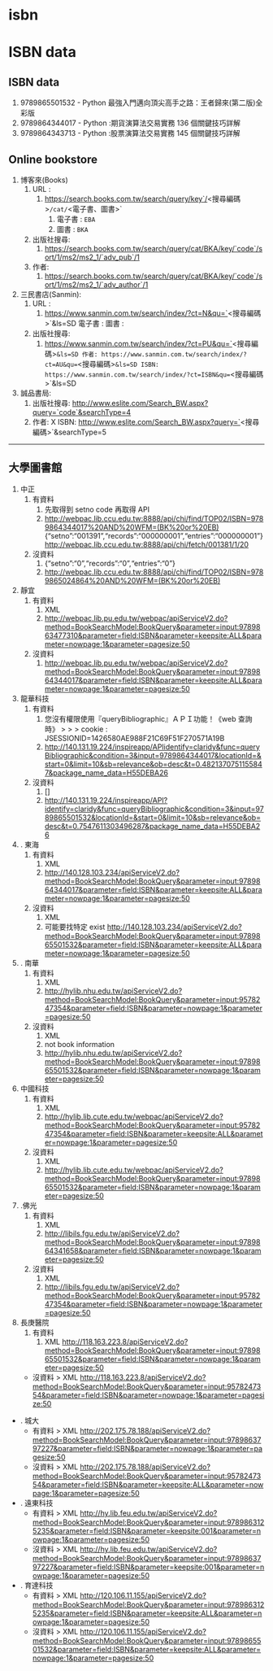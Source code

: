 # isbn

# ISBN data

## ISBN data

1. 9789865501532 - Python 最強入門邁向頂尖高手之路：王者歸來(第二版)全彩版
2. 9789864344017 - Python :期貨演算法交易實務 136 個關鍵技巧詳解
3. 9789864343713 - Python :股票演算法交易實務 145 個關鍵技巧詳解

## Online bookstore

1. 博客來(Books)
    1. URL : 
        1. https://search.books.com.tw/search/query/key`/<搜尋編碼>`/cat/`<電子書、圖書>`
            1. 電子書 : `EBA` 
            2. 圖書 : `BKA`
    2. 出版社搜尋:
        1. https://search.books.com.tw/search/query/cat/BKA/key/`code`/sort/1/ms2/ms2_1/`adv_pub`/1
    3. 作者:
        1. https://search.books.com.tw/search/query/cat/BKA/key/`code`/sort/1/ms2/ms2_1/`adv_author`/1
2. 三民書店(Sanmin):
    1. URL : 
        1. https://www.sanmin.com.tw/search/index/?ct=N&qu=`<搜尋編碼>`&ls=SD 電子書 : 圖書 :
    2. 出版社搜尋: 
        1. https://www.sanmin.com.tw/search/index/?ct=PU&qu=`<搜尋編碼>`&ls=SD 作者: https://www.sanmin.com.tw/search/index/?ct=AU&qu=`<搜尋編碼>`&ls=SD ISBN: https://www.sanmin.com.tw/search/index/?ct=ISBN&qu=`<搜尋編碼>`&ls=SD
3. 誠品書局:
    1. 出版社搜尋: http://www.eslite.com/Search_BW.aspx?query=`code`&searchType=4
    2. 作者: X ISBN: http://www.eslite.com/Search_BW.aspx?query=`<搜尋編碼>`&searchType=5

---

## 大學圖書館

1. 中正
    1. 有資料
        1. 先取得到 setno code 再取得 API
        2. http://webpac.lib.ccu.edu.tw:8888/api/chi/find/TOP02/ISBN=9789864344017%20AND%20WFM=(BK%20or%20EB) {“setno”:“001391”,“records”:“000000001”,“entries”:“000000001”} http://webpac.lib.ccu.edu.tw:8888/api/chi/fetch/001381/1/20
    2. 沒資料
        1. {“setno”:“0”,“records”:“0”,“entries”:“0”}
        2. http://webpac.lib.ccu.edu.tw:8888/api/chi/find/TOP02/ISBN=9789865024864%20AND%20WFM=(BK%20or%20EB)
2. 靜宜
    1. 有資料
        1. XML
        2. http://webpac.lib.pu.edu.tw/webpac/apiServiceV2.do?method=BookSearchModel:BookQuery&parameter=input:9789863477310&parameter=field:ISBN&parameter=keepsite:ALL&parameter=nowpage:1&parameter=pagesize:50
    2. 沒資料
        1.  http://webpac.lib.pu.edu.tw/webpac/apiServiceV2.do?method=BookSearchModel:BookQuery&parameter=input:9789864344017&parameter=field:ISBN&parameter=keepsite:ALL&parameter=nowpage:1&parameter=pagesize:50
3. 龍華科技
    1. 有資料
        1. 您沒有權限使用『queryBibliographic』ＡＰＩ功能！《web 查詢時》 > > > cookie : JSESSIONID=1426580AE988F21C69F51F270571A19B
        2. http://140.131.19.224/inspireapp/APIidentify=claridy&func=queryBibliographic&condition=3&input=9789864344017&locationId=&start=0&limit=10&sb=relevance&ob=desc&t=0.4821370751155847&package_name_data=H55DEBA26
    2. 沒資料
        1. []
        2. http://140.131.19.224/inspireapp/API?identify=claridy&func=queryBibliographic&condition=3&input=9789865501532&locationId=&start=0&limit=10&sb=relevance&ob=desc&t=0.7547611303496287&package_name_data=H55DEBA26
4. . 東海
    1. 有資料
        1. XML
        2. http://140.128.103.234/apiServiceV2.do?method=BookSearchModel:BookQuery&parameter=input:9789864344017&parameter=field:ISBN&parameter=keepsite:ALL&parameter=nowpage:1&parameter=pagesize:50
    2. 沒資料
        1. XML
        2. 可能要找特定 exist http://140.128.103.234/apiServiceV2.do?method=BookSearchModel:BookQuery&parameter=input:9789865501532&parameter=field:ISBN&parameter=keepsite:ALL&parameter=nowpage:1&parameter=pagesize:50
5. . 南華
    1. 有資料
        1. XML
        2. http://hylib.nhu.edu.tw/apiServiceV2.do?method=BookSearchModel:BookQuery&parameter=input:9578247354&parameter=field:ISBN&parameter=nowpage:1&parameter=pagesize:50
    2. 沒資料
        1. XML
        2. not book information
        3. http://hylib.nhu.edu.tw/apiServiceV2.do?method=BookSearchModel:BookQuery&parameter=input:9789865501532&parameter=field:ISBN&parameter=nowpage:1&parameter=pagesize:50
6. 中國科技
    1. 有資料
        1. XML
        2. http://hylib.lib.cute.edu.tw/webpac/apiServiceV2.do?method=BookSearchModel:BookQuery&parameter=input:9578247354&parameter=field:ISBN&parameter=keepsite:ALL&parameter=nowpage:1&parameter=pagesize:50
    2. 沒資料
        1. XML
        2. http://hylib.lib.cute.edu.tw/webpac/apiServiceV2.do?method=BookSearchModel:BookQuery&parameter=input:9789865501532&parameter=field:ISBN&parameter=nowpage:1&parameter=pagesize:50
7. .佛光
    1. 有資料
        1. XML
        2. http://libils.fgu.edu.tw/apiServiceV2.do?method=BookSearchModel:BookQuery&parameter=input:9789864341658&parameter=field:ISBN&parameter=nowpage:1&parameter=pagesize:50
    2. 沒資料
        1. XML
        2. http://libils.fgu.edu.tw/apiServiceV2.do?method=BookSearchModel:BookQuery&parameter=input:9578247354&parameter=field:ISBN&parameter=nowpage:1&parameter=pagesize:50
8. 長庚醫院
    1. 有資料
        1. XML http://118.163.223.8/apiServiceV2.do?method=BookSearchModel:BookQuery&parameter=input:9789865501532&parameter=field:ISBN&parameter=nowpage:1&parameter=pagesize:50
    - 沒資料 > XML http://118.163.223.8/apiServiceV2.do?method=BookSearchModel:BookQuery&parameter=input:9578247354&parameter=field:ISBN&parameter=nowpage:1&parameter=pagesize:50
- . 城大
    - 有資料 > XML http://202.175.78.188/apiServiceV2.do?method=BookSearchModel:BookQuery&parameter=input:9789863797227&parameter=field:ISBN&parameter=nowpage:1&parameter=pagesize:50
    - 沒資料 > XML http://202.175.78.188/apiServiceV2.do?method=BookSearchModel:BookQuery&parameter=input:9578247354&parameter=field:ISBN&parameter=keepsite:ALL&parameter=nowpage:1&parameter=pagesize:50
- . 遠東科技
    - 有資料 > XML http://hy.lib.feu.edu.tw/apiServiceV2.do?method=BookSearchModel:BookQuery&parameter=input:9789863125235&parameter=field:ISBN&parameter=keepsite:001&parameter=nowpage:1&parameter=pagesize:50
    - 沒資料 > XML http://hy.lib.feu.edu.tw/apiServiceV2.do?method=BookSearchModel:BookQuery&parameter=input:9789863797227&parameter=field:ISBN&parameter=keepsite:001&parameter=nowpage:1&parameter=pagesize:50
- . 育達科技
    - 有資料 > XML http://120.106.11.155/apiServiceV2.do?method=BookSearchModel:BookQuery&parameter=input:9789863125235&parameter=field:ISBN&parameter=keepsite:ALL&parameter=nowpage:1&parameter=pagesize:50
    - 沒資料 > XML http://120.106.11.155/apiServiceV2.do?method=BookSearchModel:BookQuery&parameter=input:9789865501532&parameter=field:ISBN&parameter=keepsite:ALL&parameter=nowpage:1&parameter=pagesize:50
